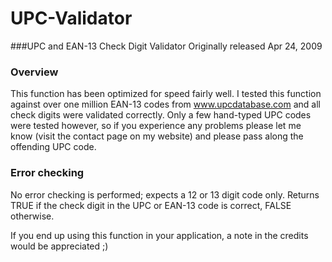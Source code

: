 # UPC-Validator

###UPC and EAN-13 Check Digit Validator
Originally released Apr 24, 2009

### Overview

This function has been optimized for speed fairly well. I tested this function against over one million EAN-13 codes from www.upcdatabase.com and all check digits were validated correctly. Only a few hand-typed UPC codes were tested however, so if you experience any problems please let me know (visit the contact page on my website) and please pass along the offending UPC code.

### Error checking

No error checking is performed; expects a 12 or 13 digit code only. Returns TRUE if the check digit in the UPC or EAN-13 code is correct, FALSE otherwise.

If you end up using this function in your application, a note in the credits would be appreciated ;)
